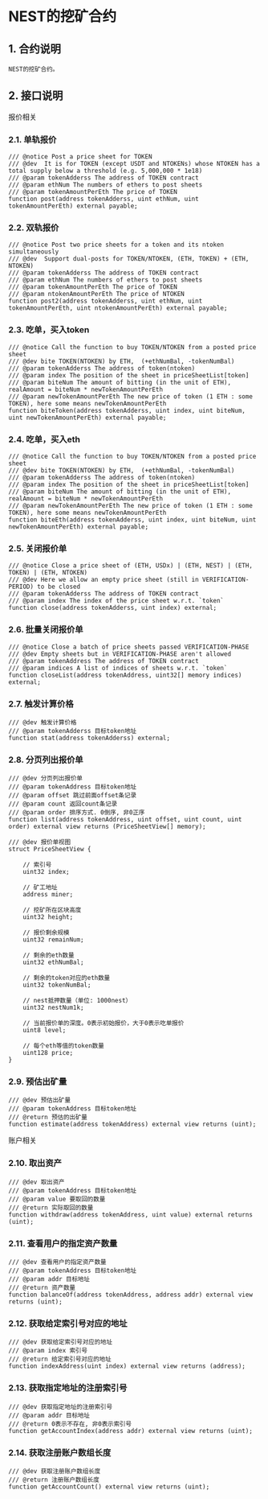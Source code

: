 # NEST的挖矿合约

## 1. 合约说明
    NEST的挖矿合约。

## 2. 接口说明

报价相关

### 2.1. 单轨报价
    
    /// @notice Post a price sheet for TOKEN
    /// @dev  It is for TOKEN (except USDT and NTOKENs) whose NTOKEN has a total supply below a threshold (e.g. 5,000,000 * 1e18)
    /// @param tokenAdderss The address of TOKEN contract
    /// @param ethNum The numbers of ethers to post sheets
    /// @param tokenAmountPerEth The price of TOKEN
    function post(address tokenAdderss, uint ethNum, uint tokenAmountPerEth) external payable;

### 2.2. 双轨报价

    /// @notice Post two price sheets for a token and its ntoken simultaneously 
    /// @dev  Support dual-posts for TOKEN/NTOKEN, (ETH, TOKEN) + (ETH, NTOKEN)
    /// @param tokenAdderss The address of TOKEN contract
    /// @param ethNum The numbers of ethers to post sheets
    /// @param tokenAmountPerEth The price of TOKEN
    /// @param ntokenAmountPerEth The price of NTOKEN
    function post2(address tokenAdderss, uint ethNum, uint tokenAmountPerEth, uint ntokenAmountPerEth) external payable;

### 2.3. 吃单，买入token
    /// @notice Call the function to buy TOKEN/NTOKEN from a posted price sheet
    /// @dev bite TOKEN(NTOKEN) by ETH,  (+ethNumBal, -tokenNumBal)
    /// @param tokenAdderss The address of token(ntoken)
    /// @param index The position of the sheet in priceSheetList[token]
    /// @param biteNum The amount of bitting (in the unit of ETH), realAmount = biteNum * newTokenAmountPerEth
    /// @param newTokenAmountPerEth The new price of token (1 ETH : some TOKEN), here some means newTokenAmountPerEth
    function biteToken(address tokenAdderss, uint index, uint biteNum, uint newTokenAmountPerEth) external payable;

### 2.4. 吃单，买入eth

    /// @notice Call the function to buy TOKEN/NTOKEN from a posted price sheet
    /// @dev bite TOKEN(NTOKEN) by ETH,  (+ethNumBal, -tokenNumBal)
    /// @param tokenAdderss The address of token(ntoken)
    /// @param index The position of the sheet in priceSheetList[token]
    /// @param biteNum The amount of bitting (in the unit of ETH), realAmount = biteNum * newTokenAmountPerEth
    /// @param newTokenAmountPerEth The new price of token (1 ETH : some TOKEN), here some means newTokenAmountPerEth
    function biteEth(address tokenAdderss, uint index, uint biteNum, uint newTokenAmountPerEth) external payable;

### 2.5. 关闭报价单

    /// @notice Close a price sheet of (ETH, USDx) | (ETH, NEST) | (ETH, TOKEN) | (ETH, NTOKEN)
    /// @dev Here we allow an empty price sheet (still in VERIFICATION-PERIOD) to be closed 
    /// @param tokenAdderss The address of TOKEN contract
    /// @param index The index of the price sheet w.r.t. `token`
    function close(address tokenAdderss, uint index) external;

### 2.6. 批量关闭报价单

    /// @notice Close a batch of price sheets passed VERIFICATION-PHASE
    /// @dev Empty sheets but in VERIFICATION-PHASE aren't allowed
    /// @param tokenAddress The address of TOKEN contract
    /// @param indices A list of indices of sheets w.r.t. `token`
    function closeList(address tokenAddress, uint32[] memory indices) external; 

### 2.7. 触发计算价格

    /// @dev 触发计算价格
    /// @param tokenAdderss 目标token地址
    function stat(address tokenAdderss) external;

### 2.8. 分页列出报价单

    /// @dev 分页列出报价单
    /// @param tokenAddress 目标token地址
    /// @param offset 跳过前面offset条记录
    /// @param count 返回count条记录
    /// @param order 排序方式. 0倒序, 非0正序
    function list(address tokenAddress, uint offset, uint count, uint order) external view returns (PriceSheetView[] memory);

    /// @dev 报价单视图
    struct PriceSheetView {
        
        // 索引号
        uint32 index;

        // 矿工地址
        address miner;

        // 挖矿所在区块高度
        uint32 height;

        // 报价剩余规模
        uint32 remainNum;

        // 剩余的eth数量
        uint32 ethNumBal;

        // 剩余的token对应的eth数量
        uint32 tokenNumBal;

        // nest抵押数量（单位: 1000nest）
        uint32 nestNum1k;

        // 当前报价单的深度。0表示初始报价，大于0表示吃单报价
        uint8 level;

        // 每个eth等值的token数量
        uint128 price;
    }
    
### 2.9. 预估出矿量

    /// @dev 预估出矿量
    /// @param tokenAddress 目标token地址
    /// @return 预估的出矿量
    function estimate(address tokenAddress) external view returns (uint);

账户相关

### 2.10. 取出资产

    /// @dev 取出资产
    /// @param tokenAddress 目标token地址
    /// @param value 要取回的数量
    /// @return 实际取回的数量
    function withdraw(address tokenAddress, uint value) external returns (uint);

### 2.11. 查看用户的指定资产数量

    /// @dev 查看用户的指定资产数量
    /// @param tokenAddress 目标token地址
    /// @param addr 目标地址
    /// @return 资产数量
    function balanceOf(address tokenAddress, address addr) external view returns (uint);

### 2.12. 获取给定索引号对应的地址

    /// @dev 获取给定索引号对应的地址
    /// @param index 索引号
    /// @return 给定索引号对应的地址
    function indexAddress(uint index) external view returns (address);

### 2.13. 获取指定地址的注册索引号

    /// @dev 获取指定地址的注册索引号
    /// @param addr 目标地址
    /// @return 0表示不存在, 非0表示索引号
    function getAccountIndex(address addr) external view returns (uint);

### 2.14. 获取注册账户数组长度

    /// @dev 获取注册账户数组长度
    /// @return 注册账户数组长度
    function getAccountCount() external view returns (uint);